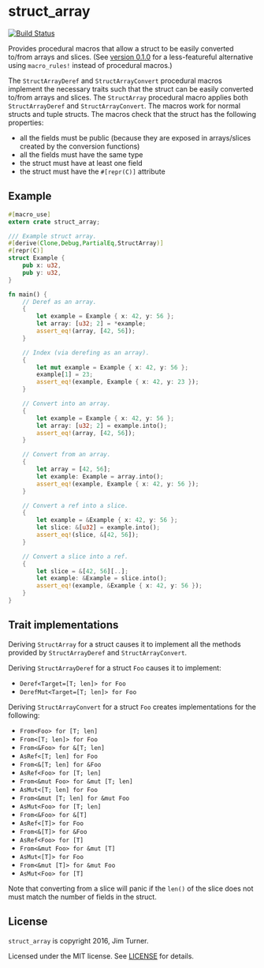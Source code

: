 # struct_array

[![Build Status](https://travis-ci.org/jturner314/struct_array.svg?branch=master)](https://travis-ci.org/jturner314/struct_array)

Provides procedural macros that allow a struct to be easily converted to/from
arrays and slices. (See [version 0.1.0][] for a less-featureful alternative
using `macro_rules!` instead of procedural macros.)

[version 0.1.0]: https://github.com/jturner314/struct_array/tree/0.1.0

The `StructArrayDeref` and `StructArrayConvert` procedural macros implement
the necessary traits such that the struct can be easily converted to/from
arrays and slices. The `StructArray` procedural macro applies both
`StructArrayDeref` and `StructArrayConvert`. The macros work for normal
structs and tuple structs. The macros check that the struct has the
following properties:

  * all the fields must be public (because they are exposed in
    arrays/slices created by the conversion functions)
  * all the fields must have the same type
  * the struct must have at least one field
  * the struct must have the `#[repr(C)]` attribute

## Example

```rust
#[macro_use]
extern crate struct_array;

/// Example struct array.
#[derive(Clone,Debug,PartialEq,StructArray)]
#[repr(C)]
struct Example {
    pub x: u32,
    pub y: u32,
}

fn main() {
    // Deref as an array.
    {
        let example = Example { x: 42, y: 56 };
        let array: [u32; 2] = *example;
        assert_eq!(array, [42, 56]);
    }

    // Index (via derefing as an array).
    {
        let mut example = Example { x: 42, y: 56 };
        example[1] = 23;
        assert_eq!(example, Example { x: 42, y: 23 });
    }

    // Convert into an array.
    {
        let example = Example { x: 42, y: 56 };
        let array: [u32; 2] = example.into();
        assert_eq!(array, [42, 56]);
    }

    // Convert from an array.
    {
        let array = [42, 56];
        let example: Example = array.into();
        assert_eq!(example, Example { x: 42, y: 56 });
    }

    // Convert a ref into a slice.
    {
        let example = &Example { x: 42, y: 56 };
        let slice: &[u32] = example.into();
        assert_eq!(slice, &[42, 56]);
    }

    // Convert a slice into a ref.
    {
        let slice = &[42, 56][..];
        let example: &Example = slice.into();
        assert_eq!(example, &Example { x: 42, y: 56 });
    }
}

```

## Trait implementations

Deriving `StructArray` for a struct causes it to implement all the methods
provided by `StructArrayDeref` and `StructArrayConvert`.

Deriving `StructArrayDeref` for a struct `Foo` causes it to implement:

* `Deref<Target=[T; len]> for Foo`
* `DerefMut<Target=[T; len]> for Foo`

Deriving `StructArrayConvert` for a struct `Foo` creates implementations
for the following:

* `From<Foo> for [T; len]`
* `From<[T; len]> for Foo`
* `From<&Foo> for &[T; len]`
* `AsRef<[T; len] for Foo`
* `From<&[T; len] for &Foo`
* `AsRef<Foo> for [T; len]`
* `From<&mut Foo> for &mut [T; len]`
* `AsMut<[T; len] for Foo`
* `From<&mut [T; len] for &mut Foo`
* `AsMut<Foo> for [T; len]`
* `From<&Foo> for &[T]`
* `AsRef<[T]> for Foo`
* `From<&[T]> for &Foo`
* `AsRef<Foo> for [T]`
* `From<&mut Foo> for &mut [T]`
* `AsMut<[T]> for Foo`
* `From<&mut [T]> for &mut Foo`
* `AsMut<Foo> for [T]`

Note that converting from a slice will panic if the `len()` of the slice
does not must match the number of fields in the struct.

## License

`struct_array` is copyright 2016, Jim Turner.

Licensed under the MIT license. See [LICENSE](LICENSE) for details.
